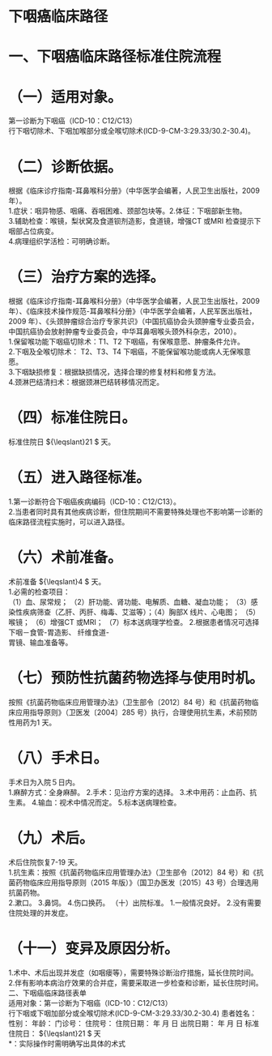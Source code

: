 # 下咽癌临床路径  
#     一、下咽癌临床路径标准住院流程  
# （一）适用对象。  
第一诊断为下咽癌（ICD-10：C12/C13）  
行下咽切除术、下咽加喉部分或全喉切除术(ICD-9-CM-3:29.33/30.2-30.4)。  
#     （二）诊断依据。  
根据《临床诊疗指南-耳鼻喉科分册》（中华医学会编著，人民卫生出版社，2009 年）。  
1.症状：咽异物感、咽痛、吞咽困难、颈部包块等。2.体征：下咽部新生物。  
3.辅助检查：喉镜，梨状窝及食道钡剂造影，食道镜，增强CT 或MRI 检查提示下咽部占位病变。  
4.病理组织学活检：可明确诊断。  
#     （三）治疗方案的选择。  
根据《临床诊疗指南-耳鼻喉科分册》（中华医学会编著，人民卫生出版社，2009 年）、《临床技术操作规范-耳鼻喉科分册》（中华医学会编著，人民军医出版社，2009 年）、《头颈肿瘤综合治疗专家共识》（中国抗癌协会头颈肿瘤专业委员会，中国抗癌协会放射肿瘤专业委员会，中华耳鼻咽喉头颈外科杂志，2010）。  
1.保留喉功能下咽癌切除术：T1、T2 下咽癌，有保喉意愿、肿瘤条件允许。  
2.下咽及全喉切除术： T2、T3、T4 下咽癌，不能保留喉功能或病人无保喉意愿。  
3.下咽缺损修复：根据缺损情况，选择合理的修复材料和修复方法。  
4.颈淋巴结清扫术：根据颈淋巴结转移情况而定。  
# （四）标准住院日。  
标准住院日 ${\leqslant}21 $ 天。  
#     （五）进入路径标准。  
1.第一诊断符合下咽癌疾病编码（ICD-10：C12/C13）。  
2.当患者同时具有其他疾病诊断，但住院期间不需要特殊处理也不影响第一诊断的临床路径流程实施时，可以进入路径。  
#     （六）术前准备。  
术前准备 ${\leqslant}4 $ 天。  
1.必需的检查项目：  
（1）血、尿常规； （2）肝功能、肾功能、电解质、血糖、凝血功能； （3）感染性疾病筛查（乙肝、丙肝、梅毒、艾滋等）；（4）胸部X 线片、心电图； （5）喉镜； （6）增强CT 或MRI； （7）标本送病理学检查。     2.根据患者情况可选择下咽－食管-胃造影、 纤维食道-  
胃镜、输血准备等。  
#     （七）预防性抗菌药物选择与使用时机。  
按照《抗菌药物临床应用管理办法》（卫生部令〔2012〕84 号）和《抗菌药物临床应用指导原则》（卫医发〔2004〕285 号）执行，合理使用抗生素，术前预防性用药为1 天。  
# （八）手术日。  
手术日为入院５日内。  
1.麻醉方式：全身麻醉。 2.手术：见治疗方案的选择。 3.术中用药：止血药、抗生素。 4.输血：视术中情况而定。 5.标本送病理检查。  
# （九）术后。  
术后住院恢复7-19 天。  
1.抗生素：按照《抗菌药物临床应用管理办法》（卫生部令〔2012〕84 号）和《抗菌药物临床应用指导原则（2015 年版）》（国卫办医发〔2015〕43 号）合理选用抗菌药物。  
2.漱口。 3.鼻饲。 4.伤口换药。 （十）出院标准。 1.一般情况良好。 2.没有需要住院处理的并发症。  
# （十一）变异及原因分析。  
1.术中、术后出现并发症（如咽瘘等），需要特殊诊断治疗措施，延长住院时间。  
2.伴有影响本病治疗效果的合并症，需要采取进一步检查和诊断，延长住院时间。  
二、下咽癌临床路径表单  
适用对象：第一诊断为下咽癌（ICD-10：C12/C13）  
行下咽或下咽加部分或全喉切除术(ICD-9-CM-3:29.33/30.2-30.4) 患者姓名：           性别：     年龄：      门诊号：        住院号：       住院日期：     年   月   日 出院日期：     年   月   日  标准住院日： ${\leqslant}21 $ 天  
\*：实际操作时需明确写出具体的术式  